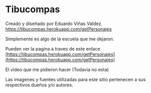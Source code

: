# Tibucompas

Creado y diseñado por Eduardo Viñas Valdez.
https://tibucompas.herokuapp.com/getPersonajes

<!----Descripcion---->
Simplemente es algo de la escuela que me dejaron.
<!----Separador de la descripcion ---->

<!----Separador---->
Pueden ver la pagina a traves de este enlace
[https://tibucompas.herokuapp.com/getPersonajes](https://tibucompas.herokuapp.com/getPersonajes)

El video que me pidieron hacer
(Todavia no esta)
<!----Separador---->

<!----Separador---->
Las imagenes y fuentes utilizadas para este sitio pertenecen a sus respectivos dueños y/o autores.
<!----Separador---->

